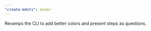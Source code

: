 ```yaml
---
"create-mdxts": minor
---
```


Revamps the CLI to add better colors and present steps as questions.
